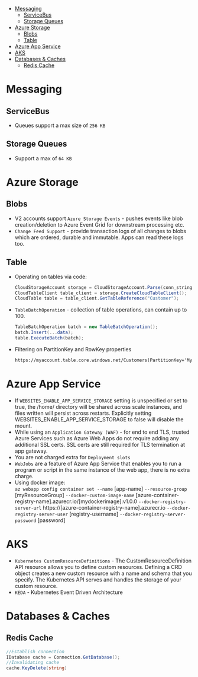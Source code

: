 - [Messaging](#messaging)
  - [ServiceBus](#servicebus)
  - [Storage Queues](#storage-queues)
- [Azure Storage](#azure-storage)
  - [Blobs](#blobs)
  - [Table](#table)
- [Azure App Service](#azure-app-service)
- [AKS](#aks)
- [Databases & Caches](#databases--caches)
  - [Redis Cache](#redis-cache)

# Messaging
## ServiceBus
* Queues support a max size of `256 KB`
## Storage Queues
* Support a max of `64 KB`

# Azure Storage
## Blobs
* V2 accounts support `Azure Storage Events` - pushes events like blob creation/deletion to Azure Event Grid for downstream processing etc.
* `Change Feed Support` - provide transaction logs of all changes to blobs which are ordered, durable and immutable. Apps can read these logs too.
## Table
* Operating on tables via code:
  ```csharp
  CloudStorageAccount storage = CloudStorageAccount.Parse(conn_string);
  CloudTableClient table_client = storage.CreateCloudTableClient();
  CloudTable table = table_client.GetTableReference("Customer");
  ```
* `TableBatchOperation` - collection of table operations, can contain up to 100.
  ```csharp
  TableBatchOperation batch = new TableBatchOperation();
  batch.Insert(...data);
  table.ExecuteBatch(batch);
  ```
* Filtering on PartitionKey and RowKey properties
  ```html
  https://myaccount.table.core.windows.net/Customers(PartitionKey='MyPartition',RowKey='MyRowKey1')
  ```

# Azure App Service
* If `WEBSITES_ENABLE_APP_SERVICE_STORAGE` setting is unspecified or set to true, the /home/ directory will be shared across scale instances, and files written will persist across restarts. Explicitly setting WEBSITES_ENABLE_APP_SERVICE_STORAGE to false will disable the mount.
* While using an `Application Gateway (WAF)` - for end to end TLS, trusted Azure Services such as Azure Web Apps do not require adding any additional SSL certs. SSL certs are still required for TLS termination at app gateway.
* You are not charged extra for `Deployment slots`
* `WebJobs` are a feature of Azure App Service that enables you to run a program or script in the same instance of the web app, there is no extra charge.
* Using docker image:\
`az webapp config container set --name` [app-name] `--resource-group` [myResourceGroup] `--docker-custom-image-name` [azure-container-registry-name].azurecr.io/[mydockerimage]:v1.0.0 `--docker-registry-server-url` https://[azure-container-registry-name].azurecr.io `--docker-registry-server-user` [registry-username] `--docker-registry-server-password` [password]


# AKS
* `Kubernetes CustomResourceDefinitions` - The CustomResourceDefinition API resource allows you to define custom resources. Defining a CRD object creates a new custom resource with a name and schema that you specify. The Kubernetes API serves and handles the storage of your custom resource.
* `KEDA` - Kubernetes Event Driven Architecture

# Databases & Caches
## Redis Cache
```csharp
//Establish connection
IDatabase cache = Connection.GetDatabase();
//Invalidating cache
cache.KeyDelete(string)
```
